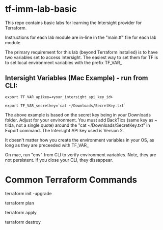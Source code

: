 # tf-imm-lab-basic


This repo contains basic labs for learning the Intersight provider for Terraform.

  Instructions for each lab module are in-line in the "main.tf" file
  for each lab module.

The primary requirement for this lab (beyond Terraform installed) is to have two variables set to access Intersight.
The easiest way to set them for TF is to set local environment variables with the prefix TF_VAR_

## Intersight Variables (Mac Example) - run from CLI:
```
export TF_VAR_apikey=<your_intersight_api_key_id>
```
```
export TF_VAR_secretkey=`cat ~/Downloads/SecretKey.txt` 
```
The above example is based on the secret key being in your Downloads folder.  Adjust for your environment.
You must add BackTics (same key as ~ tilda, not a single quote) around the "cat ~/Downloads/SecretKey.txt" in Export command.  The Intersight API key used is Version 2.

It doesn't matter how you create the environment variables in your OS, as long as they are preceeded with TF_VAR_

On mac, run "env" from CLI to verify environment variables.  Note, they are not persistent.  If you close your CLI, they dissappear.

# Common Terraform Commands
terraform init -upgrade

terraform plan

terraform apply

terraform destroy
